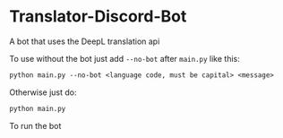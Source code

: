 # Translator-Discord-Bot
A bot that uses the DeepL translation api

To use without the bot just add `--no-bot` after `main.py` like this:
```cls
python main.py --no-bot <language code, must be capital> <message>
```
Otherwise just do:
```cls
python main.py
```
To run the bot
